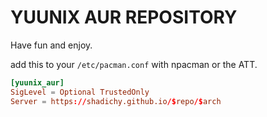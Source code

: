 # YUUNIX AUR REPOSITORY

Have fun and enjoy.

add this to your `/etc/pacman.conf` with npacman or the ATT.

```conf
[yuunix_aur]
SigLevel = Optional TrustedOnly
Server = https://shadichy.github.io/$repo/$arch
```
